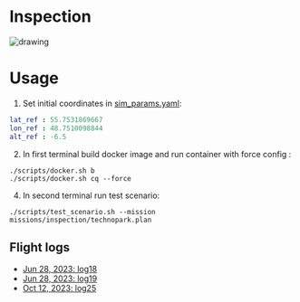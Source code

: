 # Inspection

<img src="https://raw.githubusercontent.com/RaccoonlabDev/innopolis_vtol_dynamics/docs/assets/inspection.png" alt="drawing"/>

# Usage

1. Set initial coordinates in [sim_params.yaml](uav_dynamics/inno_vtol_dynamics/config/sim_params.yaml):

```yaml
lat_ref : 55.7531869667
lon_ref : 48.7510098844
alt_ref : -6.5
```

2. In first terminal build docker image and run container with force config :

```
./scripts/docker.sh b
./scripts/docker.sh cq --force
```

4. In second terminal run test scenario:  

```
./scripts/test_scenario.sh --mission missions/inspection/technopark.plan
```

## Flight logs

- [Jun 28, 2023: log18](https://review.px4.io/plot_app?log=2087803f-a0ea-41c6-b322-eb8ef06ad82d)
- [Jun 28, 2023: log19](https://review.px4.io/plot_app?log=03ceb5fd-3eb6-4f11-a743-4a65a1246c71)
- [Oct 12, 2023: log25](https://review.px4.io/plot_app?log=0f0ff42d-05d4-4fe3-bd40-d18ee2228781)
